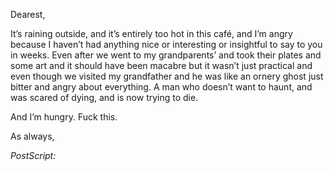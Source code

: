 Dearest,

It’s raining outside, and it’s entirely too hot in this café, and I’m angry because I haven’t had anything nice or interesting or insightful to say to you in weeks. Even after we went to my grandparents’ and took their plates and some art and it should have been macabre but it wasn’t just practical and even though we visited my grandfather and he was like an ornery ghost just bitter and angry about everything. A man who doesn’t want to haunt, and was scared of dying, and is now trying to die. 

And I’m hungry. Fuck this.

As always,

_PostScript:_ 